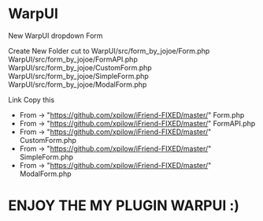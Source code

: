 # WarpUI
New WarpUI dropdown Form

Create New Folder cut to
WarpUI/src/form_by_jojoe/Form.php
WarpUI/src/form_by_jojoe/FormAPI.php
WarpUI/src/form_by_jojoe/CustomForm.php
WarpUI/src/form_by_jojoe/SimpleForm.php
WarpUI/src/form_by_jojoe/ModalForm.php

Link Copy this
- From -> "https://github.com/xpilow/iFriend-FIXED/master/" Form.php
- From -> "https://github.com/xpilow/iFriend-FIXED/master/" FormAPI.php
- From -> "https://github.com/xpilow/iFriend-FIXED/master/" CustomForm.php
- From -> "https://github.com/xpilow/iFriend-FIXED/master/" SimpleForm.php
- From -> "https://github.com/xpilow/iFriend-FIXED/master/" ModalForm.php

# ENJOY THE MY PLUGIN WARPUI :)

